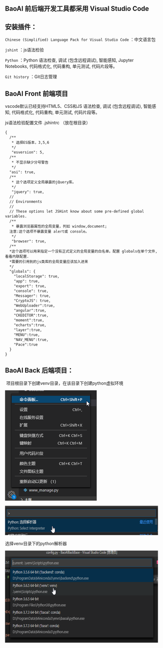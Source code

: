 ## BaoAI 前后端开发工具都采用 Visual Studio Code

## 安装插件：

`Chinese (Simplified) Language Pack for Visual Studio Code` ：中文语言包

`jshint` ：js语法检验

`Python` ：Python 语法检查, 调试 (包含远程调试), 智能感知, Jupyter Notebooks, 代码格式化, 代码重构, 单元测试, 代码片段等。

`Git history` ：Git日志管理

## BaoAI Front 前端项目

vscode默认已经支持HTML5、CSS和JS 语法检查, 调试 (包含远程调试), 智能感知, 代码格式化, 代码重构, 单元测试, 代码片段等。

js语法检验配置文件 .jshintrc （放在根目录）
```
{
  /**
   * 选择ES版本，3,5,6
   */
   "esversion": 5,
  /**
   * 不显示缺少分号警告
   */
  "asi": true,
  /**
   * 这个选项定义全局暴露的jQuery库。
   */
   "jquery": true,
  //
  // Environments
  //
  // These options let JSHint know about some pre-defined global variables.
  /**
   * 暴露浏览器属性的全局变量，列如 window,document;
  注意:这个选项不暴露变量 alert或 console。
   */
   "browser": true,
  /**
  *这个选项可以用来指定一个没有正式定义的全局变量的白名单。配置 globals在单个文件,看看内联配置.
  *需要的引用到的js类库的全局变量应该加入进来
  */
  "globals": {
    "localStorage": true,
    "app": true,
    "export": true,
    "console": true,
    "Messager": true,
    "CryptoJS": true,
    "WebUploader":true,
    "angular":true,
    "CKEDITOR":true,
    "moment":true,
    "echarts":true,
    "layer":true,
    "MENU":true,
    "NAV_MENU":true,
    "Pace":true
  }
}
```

## BaoAI Back 后端项目：

 项目根目录下创建venv目录，在该目录下创建python虚拟环境


<p><img alt="" height="362" src="assets/img/baoai/369ae2d0a6a547519ffff24ac1df6281.png" width="302" /></p>

<p><img alt="" height="96" src="assets/img/baoai/361b95d03d25408ea455401b955d8f78.png" width="602" /></p>

<p>选择venv目录下的python解析器</p>

<p><img alt="" height="302" src="assets/img/baoai/ad507f76a45c44ef9402911fc0e47254.png" width="640" /></p>

<p>&nbsp;</p>



